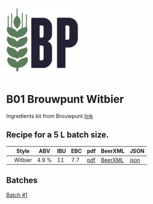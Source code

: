 ![logo](./B01_Brouwpunt_Witbier.jpeg)

# B01 Brouwpunt Witbier

Ingredients kit from Brouwpunt [link](https://brouwpunt.nl/product/brouwpunt-wit-2/)

## Recipe for a 5 L batch size.

|    | Style   | ABV   | IBU | EBC | pdf                                     | BeerXML                                      | JSON                                       |
|----|---------|-------|-----|-----|-----------------------------------------|----------------------------------------------|--------------------------------------------|
|    | Witbier | 4.9 % | 11  | 7.7 |[pdf](./B01_Brouwpunt_Witbier.pdf)       | [BeerXML](./B01_Brouwpunt_Witbier.xml)       | [json](./B01_Brouwpunt_Witbier.json)       |

## Batches

[Batch #1](../../batches/batch_1/README.md)
